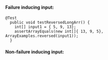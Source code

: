 #### Failure inducing input:
```
@Test
  public void testReversedLongArr() {
    int[] input1 = { 5, 9, 13};
    assertArrayEquals(new int[]{ 13, 9, 5}, ArrayExamples.reversed(input1));
  }

```

#### Non-failure inducing input:
